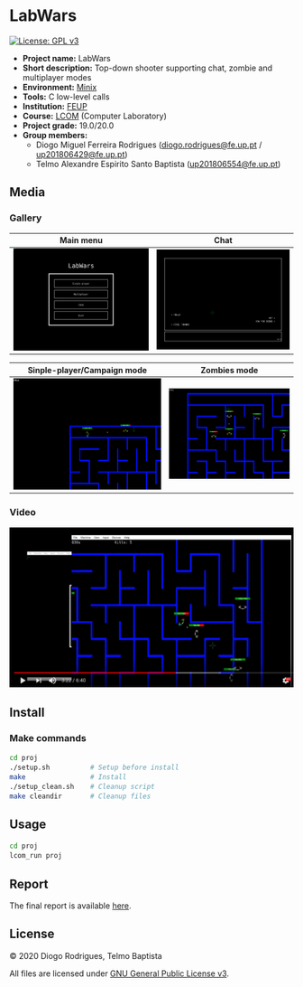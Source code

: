 # LabWars

[![License: GPL v3](https://img.shields.io/badge/License-GPLv3-blue.svg)](https://www.gnu.org/licenses/gpl-3.0)

- **Project name:** LabWars
- **Short description:** Top-down shooter supporting chat, zombie and multiplayer modes
- **Environment:** [Minix](https://www.minix3.org/)
- **Tools:** C low-level calls
- **Institution:** [FEUP](https://sigarra.up.pt/feup/en/web_page.Inicial)
- **Course:** [LCOM](https://sigarra.up.pt/feup/en/ucurr_geral.ficha_uc_view?pv_ocorrencia_id=436435) (Computer Laboratory)
- **Project grade:** 19.0/20.0
- **Group members:**
    - Diogo Miguel Ferreira Rodrigues (diogo.rodrigues@fe.up.pt / up201806429@fe.up.pt)
    - Telmo Alexandre Espirito Santo Baptista (up201806554@fe.up.pt)

## Media
### Gallery
| Main menu | Chat |
|-----------|------|
| ![](https://raw.githubusercontent.com/dmfrodrigues/feup-lcom/master/proj/doc/report/images/main_menu.png) | ![](https://raw.githubusercontent.com/dmfrodrigues/feup-lcom/master/proj/doc/report/images/chat02_01.png) |

| Sinple-player/Campaign mode | Zombies mode |
|-----------------------------|--------------|
| ![](https://raw.githubusercontent.com/dmfrodrigues/feup-lcom/master/proj/doc/report/images/campaign01.png) | ![](https://raw.githubusercontent.com/dmfrodrigues/feup-lcom/master/proj/doc/report/images/zombies01.png) |

### Video

[![LabWars - LCOM Project 2019/20](https://raw.githubusercontent.com/dmfrodrigues/feup-lcom/master/proj/doc/report/images/thumbnail.png)](https://youtu.be/p19NshuZql4 "LabWars - LCOM Project 2019/20")

## Install

### Make commands

```sh
cd proj
./setup.sh          # Setup before install
make                # Install
./setup_clean.sh    # Cleanup script
make cleandir       # Cleanup files
```

## Usage

```sh
cd proj
lcom_run proj
```

## Report

The final report is available [here](proj/doc/report/report.pdf).

## License

© 2020 Diogo Rodrigues, Telmo Baptista

All files are licensed under [GNU General Public License v3](LICENSE).
